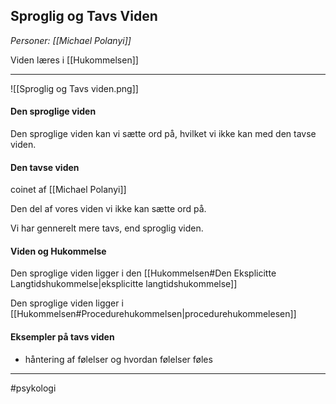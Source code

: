 ## Sproglig og Tavs Viden
*Personer: [[Michael Polanyi]]*

Viden læres i [[Hukommelsen]]

---

![[Sproglig og Tavs viden.png]]

#### Den sproglige viden

Den sproglige viden kan vi sætte ord på, hvilket vi ikke kan med den tavse viden.

#### Den tavse viden
coinet af [[Michael Polanyi]]

Den del af vores viden vi ikke kan sætte ord på.

Vi har gennerelt mere tavs, end sproglig viden.

#### Viden og Hukommelse
Den sproglige viden ligger i den [[Hukommelsen#Den Eksplicitte Langtidshukommelse|eksplicitte langtidshukommelse]] 

Den sproglige viden ligger i [[Hukommelsen#Procedurehukommelsen|procedurehukommelesen]]

#### Eksempler på tavs viden
- håntering af følelser og hvordan følelser føles


---
#psykologi 